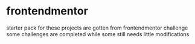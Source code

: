 # frontendmentor
starter pack for these projects are gotten from frontendmentor challenge
some challenges are completed while some still needs little modifications
